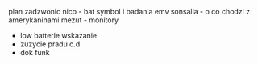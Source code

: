 plan
zadzwonic nico - bat symbol i badania emv
sonsalla - o co chodzi z amerykaninami
mezut - monitory


- low batterie wskazanie
- zuzycie pradu c.d.
- dok funk